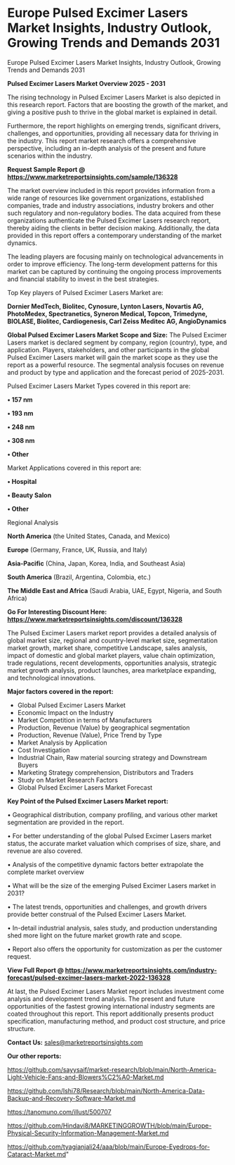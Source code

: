 # Europe Pulsed Excimer Lasers Market Insights, Industry Outlook, Growing Trends and Demands 2031
 Europe Pulsed Excimer Lasers Market Insights, Industry Outlook, Growing Trends and Demands 2031

<Strong> Pulsed Excimer Lasers Market Overview 2025 - 2031</strong>

The rising technology in Pulsed Excimer Lasers Market is also depicted in this research report. Factors that are boosting the growth of the market, and giving a positive push to thrive in the global market is explained in detail.

Furthermore, the report highlights on emerging trends, significant drivers, challenges, and opportunities, providing all necessary data for thriving in the industry. This report market research offers a comprehensive perspective, including an in-depth analysis of the present and future scenarios within the industry.

<strong>Request Sample Report @ <a href=https://www.marketreportsinsights.com/sample/136328>https://www.marketreportsinsights.com/sample/136328</a></strong>

The market overview included in this report provides information from a wide range of resources like government organizations, established companies, trade and industry associations, industry brokers and other such regulatory and non-regulatory bodies. The data acquired from these organizations authenticate the Pulsed Excimer Lasers research report, thereby aiding the clients in better decision making. Additionally, the data provided in this report offers a contemporary understanding of the market dynamics.

The leading players are focusing mainly on technological advancements in order to improve efficiency. The long-term development patterns for this market can be captured by continuing the ongoing process improvements and financial stability to invest in the best strategies.

Top Key players of Pulsed Excimer Lasers Market are:

<strong>Dornier MedTech, Biolitec, Cynosure, Lynton Lasers, Novartis AG, PhotoMedex, Spectranetics, Syneron Medical, Topcon, Trimedyne, BIOLASE, Biolitec, Cardiogenesis, Carl Zeiss Meditec AG, AngioDynamics</strong>

<strong><b>Global Pulsed Excimer Lasers Market Scope and Size:</b></strong>
The Pulsed Excimer Lasers market is declared segment by company, region (country), type, and application. Players, stakeholders, and other participants in the global Pulsed Excimer Lasers market will gain the market scope as they use the report as a powerful resource. The segmental analysis focuses on revenue and product by type and application and the forecast period of 2025-2031.

Pulsed Excimer Lasers Market Types covered in this report are:

<strong>• 157 nm

• 193 nm

• 248 nm

• 308 nm

• Other</strong>

Market Applications covered in this report are:

<strong>• Hospital

• Beauty Salon

• Other</strong> 

Regional Analysis

<strong>North America</strong> (the United States, Canada, and Mexico)

<strong>Europe</strong> (Germany, France, UK, Russia, and Italy)

<strong>Asia-Pacific</strong> (China, Japan, Korea, India, and Southeast Asia)

<strong>South America</strong> (Brazil, Argentina, Colombia, etc.)

<strong>The Middle East and Africa</strong> (Saudi Arabia, UAE, Egypt, Nigeria, and South Africa)

<strong>Go For Interesting Discount Here: <a href=https://www.marketreportsinsights.com/discount/136328>https://www.marketreportsinsights.com/discount/136328</a></strong>

The Pulsed Excimer Lasers market report provides a detailed analysis of global market size, regional and country-level market size, segmentation market growth, market share, competitive Landscape, sales analysis, impact of domestic and global market players, value chain optimization, trade regulations, recent developments, opportunities analysis, strategic market growth analysis, product launches, area marketplace expanding, and technological innovations.

<strong><b>Major factors covered in the report:</b></strong>
<ul>
  <li>Global Pulsed Excimer Lasers Market </li>
  <li>Economic Impact on the Industry</li>
  <li>Market Competition in terms of Manufacturers</li>
  <li>Production, Revenue (Value) by geographical segmentation</li>
  <li>Production, Revenue (Value), Price Trend by Type</li>
  <li>Market Analysis by Application</li>
  <li>Cost Investigation</li>
  <li>Industrial Chain, Raw material sourcing strategy and Downstream Buyers</li>
  <li>Marketing Strategy comprehension, Distributors and Traders</li>
  <li>Study on Market Research Factors</li>
  <li>Global Pulsed Excimer Lasers Market Forecast</li>
</ul>

<strong><b>Key Point of the Pulsed Excimer Lasers Market report:</b></strong>

• Geographical distribution, company profiling, and various other market segmentation are provided in the report.

• For better understanding of the global Pulsed Excimer Lasers market status, the accurate market valuation which comprises of size, share, and revenue are also covered.

• Analysis of the competitive dynamic factors better extrapolate the complete market overview

• What will be the size of the emerging Pulsed Excimer Lasers market in 2031?

• The latest trends, opportunities and challenges, and growth drivers provide better construal of the Pulsed Excimer Lasers Market.

• In-detail industrial analysis, sales study, and production understanding shed more light on the future market growth rate and scope.

• Report also offers the opportunity for customization as per the customer request.

<strong><b>View Full Report @ <a href=https://www.marketreportsinsights.com/industry-forecast/pulsed-excimer-lasers-market-2022-136328>https://www.marketreportsinsights.com/industry-forecast/pulsed-excimer-lasers-market-2022-136328</a></b></strong>


At last, the Pulsed Excimer Lasers Market report includes investment come analysis and development trend analysis. The present and future opportunities of the fastest growing international industry segments are coated throughout this report. This report additionally presents product specification, manufacturing method, and product cost structure, and price structure.

<strong>Contact Us:</strong>
sales@marketreportsinsights.com

<strong>Our other reports:</strong>

<a href=https://github.com/sayysaif/market-research/blob/main/North-America-Light-Vehicle-Fans-and-Blowers%C2%A0-Market.md>https://github.com/sayysaif/market-research/blob/main/North-America-Light-Vehicle-Fans-and-Blowers%C2%A0-Market.md</a>

<a href=https://github.com/Ishi78/Research/blob/main/North-America-Data-Backup-and-Recovery-Software-Market.md>https://github.com/Ishi78/Research/blob/main/North-America-Data-Backup-and-Recovery-Software-Market.md</a>

<a href=https://tanomuno.com/illust/500707>https://tanomuno.com/illust/500707</a>

<a href=https://github.com/Hindavi8/MARKETINGGROWTH/blob/main/Europe-Physical-Security-Information-Management-Market.md>https://github.com/Hindavi8/MARKETINGGROWTH/blob/main/Europe-Physical-Security-Information-Management-Market.md</a>

<a href=https://github.com/tyagianjali24/aaa/blob/main/Europe-Eyedrops-for-Cataract-Market.md>https://github.com/tyagianjali24/aaa/blob/main/Europe-Eyedrops-for-Cataract-Market.md</a>"

